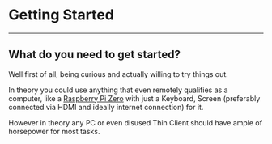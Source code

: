 # Getting Started

---

## What do you need to get started?

Well first of all, being curious and actually willing to try things out.

In theory you could use anything that even remotely qualifies as a computer, like a [Raspberry Pi Zero](https://en.wikipedia.org/wiki/Raspberry_Pi#Raspberry_Pi_Zero) with just a Keyboard, Screen (preferably connected via HDMI and ideally internet connection) for it.

However in theory any PC or even disused Thin Client should have ample of horsepower for most tasks.